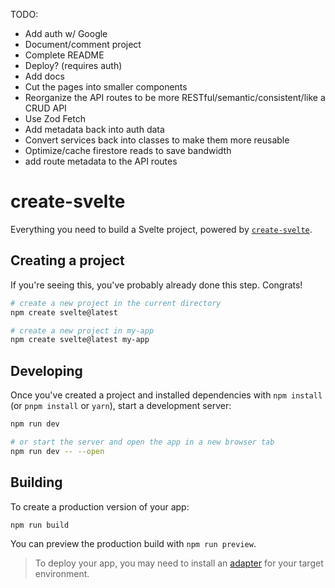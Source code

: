 TODO:

- Add auth w/ Google
- Document/comment project
- Complete README
- Deploy? (requires auth)
- Add docs
- Cut the pages into smaller components
- Reorganize the API routes to be more RESTful/semantic/consistent/like a CRUD API
- Use Zod Fetch
- Add metadata back into auth data
- Convert services back into classes to make them more reusable
- Optimize/cache firestore reads to save bandwidth
- add route metadata to the API routes

# create-svelte

Everything you need to build a Svelte project, powered by [`create-svelte`](https://github.com/sveltejs/kit/tree/master/packages/create-svelte).

## Creating a project

If you're seeing this, you've probably already done this step. Congrats!

```bash
# create a new project in the current directory
npm create svelte@latest

# create a new project in my-app
npm create svelte@latest my-app
```

## Developing

Once you've created a project and installed dependencies with `npm install` (or `pnpm install` or `yarn`), start a development server:

```bash
npm run dev

# or start the server and open the app in a new browser tab
npm run dev -- --open
```

## Building

To create a production version of your app:

```bash
npm run build
```

You can preview the production build with `npm run preview`.

> To deploy your app, you may need to install an [adapter](https://kit.svelte.dev/docs/adapters) for your target environment.
